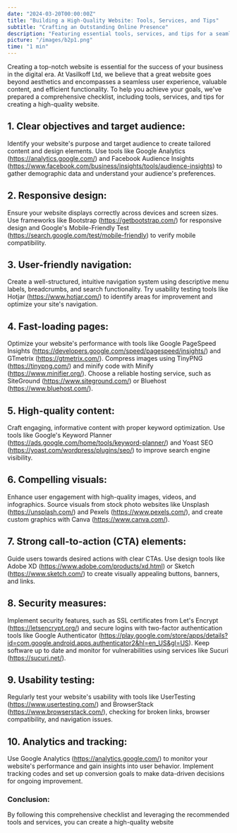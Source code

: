 ```yaml
---
date: "2024-03-20T00:00:00Z"
title: "Building a High-Quality Website: Tools, Services, and Tips"
subtitle: "Crafting an Outstanding Online Presence"
description: "Featuring essential tools, services, and tips for a seamless user experience, engaging content, and efficient functionality."
picture: "/images/b2p1.png"
time: "1 min"
--- 
```

Creating a top-notch website is essential for the success of your business in the digital era. At Vasilkoff Ltd, we believe that a great website goes beyond aesthetics and encompasses a seamless user experience, valuable content, and efficient functionality. To help you achieve your goals, we've prepared a comprehensive checklist, including tools, services, and tips for creating a high-quality website.

## 1. Clear objectives and target audience:
Identify your website's purpose and target audience to create tailored content and design elements. Use tools like Google Analytics (https://analytics.google.com/) and Facebook Audience Insights (https://www.facebook.com/business/insights/tools/audience-insights) to gather demographic data and understand your audience's preferences.

## 2. Responsive design:
Ensure your website displays correctly across devices and screen sizes. Use frameworks like Bootstrap (https://getbootstrap.com/) for responsive design and Google's Mobile-Friendly Test (https://search.google.com/test/mobile-friendly) to verify mobile compatibility.

## 3. User-friendly navigation:
Create a well-structured, intuitive navigation system using descriptive menu labels, breadcrumbs, and search functionality. Try usability testing tools like Hotjar (https://www.hotjar.com/) to identify areas for improvement and optimize your site's navigation.

## 4. Fast-loading pages:
Optimize your website's performance with tools like Google PageSpeed Insights (https://developers.google.com/speed/pagespeed/insights/) and GTmetrix (https://gtmetrix.com/). Compress images using TinyPNG (https://tinypng.com/) and minify code with Minify (https://www.minifier.org/). Choose a reliable hosting service, such as SiteGround (https://www.siteground.com/) or Bluehost (https://www.bluehost.com/).

## 5. High-quality content:
Craft engaging, informative content with proper keyword optimization. Use tools like Google's Keyword Planner (https://ads.google.com/home/tools/keyword-planner/) and Yoast SEO (https://yoast.com/wordpress/plugins/seo/) to improve search engine visibility.

## 6. Compelling visuals:
Enhance user engagement with high-quality images, videos, and infographics. Source visuals from stock photo websites like Unsplash (https://unsplash.com/) and Pexels (https://www.pexels.com/), and create custom graphics with Canva (https://www.canva.com/).

## 7. Strong call-to-action (CTA) elements:
Guide users towards desired actions with clear CTAs. Use design tools like Adobe XD (https://www.adobe.com/products/xd.html) or Sketch (https://www.sketch.com/) to create visually appealing buttons, banners, and links.

## 8. Security measures:
Implement security features, such as SSL certificates from Let's Encrypt (https://letsencrypt.org/) and secure logins with two-factor authentication tools like Google Authenticator (https://play.google.com/store/apps/details?id=com.google.android.apps.authenticator2&hl=en_US&gl=US). Keep software up to date and monitor for vulnerabilities using services like Sucuri (https://sucuri.net/).

## 9. Usability testing:
Regularly test your website's usability with tools like UserTesting (https://www.usertesting.com/) and BrowserStack (https://www.browserstack.com/), checking for broken links, browser compatibility, and navigation issues.

## 10. Analytics and tracking:
Use Google Analytics (https://analytics.google.com/) to monitor your website's performance and gain insights into user behavior. Implement tracking codes and set up conversion goals to make data-driven decisions for ongoing improvement.

### Conclusion:

By following this comprehensive checklist and leveraging the recommended tools and services, you can create a high-quality website